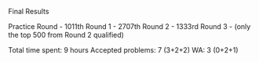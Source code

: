 Final Results

Practice Round - 1011th
Round 1 - 2707th
Round 2 - 1333rd
Round 3 - (only the top 500 from Round 2 qualified)

Total time spent: 9 hours 
Accepted problems: 7 (3+2+2)
WA: 3 (0+2+1)

